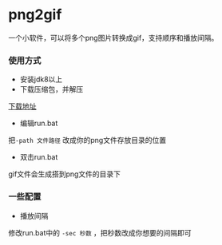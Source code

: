 <h1>png2gif</h1>
一个小软件，可以将多个png图片转换成gif，支持顺序和播放间隔。

### 使用方式
- 安装jdk8以上
- 下载压缩包，并解压

[下载地址](https://github.com/cctyl/png2gif/archive/refs/tags/1.0.zip)
- 编辑run.bat

把`-path 文件路径` 改成你的png文件存放目录的位置

- 双击run.bat 

gif文件会生成搭到png文件的目录下

### 一些配置
- 播放间隔

修改run.bat中的 `-sec 秒数` ，把秒数改成你想要的间隔即可